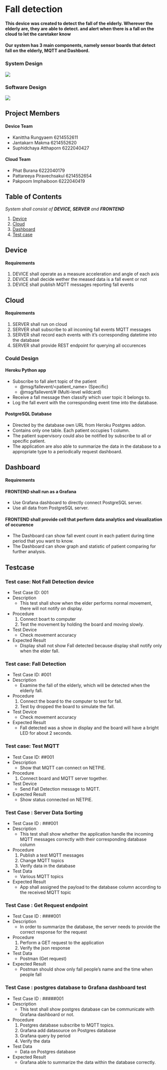 # Fall detection
#### This device was created to detect the fall of the elderly. Wherever the elderly are, they are able to detect. and alert when there is a fall on the cloud to let the caretaker know

#### Our system has 3 main components, namely sensor boards that detect fall on the elderly, MQTT and Dashbord.

### System Design
![](image/Diagram.jpg)

### Software Design
![](image/SWdesign.JPG)

## Project Members
#### Device Team
- Kanittha    Rungyaem    6214552611
- Jantakarn   Makma       6214552620
- Suphidchaya Atthaporn   6222040427

#### Cloud Team
- Phat        Burana        6222040179
- Pattareeya  Piravechsakul 6214552654
- Pakpoom     Imphaiboon    6222040419

## Table of Contents
*System shall consist of **DEVICE, SERVER** and **FRONTEND***
1. [Device](#Device)
2. [Cloud](#Cloud)
3. [Dashboard](#Dashboard)
4. [Test case](#Testcase)

## Device
#### Requirements
1. DEVICE shall operate as a measure acceleration and angle of each axis
2. DEVICE shall decide wether the meased data is a fall event or not
3. DEVICE shall publish MQTT messages reporting fall events



## Cloud
#### Requirements
1. SERVER shall run on cloud
2. SERVER shall subscribe to all incoming fall events MQTT messages
3. SERVER shall record each events with it’s corresponding datetime into the database
4. SERVER shall provide REST endpoint for querying all occurences
### Could Design
#### Heroku Python app
- Subscribe to fall alert topic of the patient
  * @msg/fallevent/<patient_name>  (Specific)
  * @msg/fallevent/#               (Multi-level wildcard)
- Receive a fall message then classify which user topic it belongs to.
- Log the fall event with the corresponding event time into the database. 
#### PostgreSQL Database 
- Directed by the database own URL from Heroku Postgres addon.
- Contains only one table. Each patient occupies 1 column.
- The patient supervisory could also be notified by subscribe to all or specific patient.
- The application are also able to summarize the data in the database to a appropriate type to a periodically request dashboard.


## Dashboard
#### Requirements
#### FRONTEND shall run as a Grafana
- Use Grafana dashboard to directly connect PostgreSQL server. 
- Use all data from PostgreSQL server.
#### FRONTEND shall provide cell that perform data analytics and visualization of occurence
- The Dashboard can show fall event count in each patient during time period that you want to know.
- The Dashboard can show graph and statistic of patient comparing for further analysis.



## Testcase
### Test case: Not Fall Detection device
- Test Case ID: 001
- Description
	- This test shall show when the elder performs normal movement, there will not notify on display.
- Procedure
	1. Connect boart to computer
	2. Test the movement by holding the board and moving slowly.
- Test Device
	- Check movement accuracy
- Expected Result
	- Display shall not show Fall detected because display shall notify only when the elder fall.

### Test case: Fall Detection
- Test Case ID: #001
- Description
	- Examine the fall of the elderly, which will be detected when the elderly fall.
- Procedure
	1. Connect the board to the computer to test for fall.
	2. Test by dropped the board to simulate the fall.
- Test Device
	- Check movement accuracy
- Expected Result
	- Fall detected was a show in display and the board will have a bright LED for about 2 seconds.

### Test case: Test MQTT
- Test Case ID: ##001
- Description
	- Show that MQTT can connect on NETPIE. 
- Procedure
	1. Connect board and MQTT server together.
- Test Device
	- Send Fall Detection message to MQTT.
- Expected Result
	- Show status connected on NETPIE.

### Test Case : Server Data Sorting
- Test Case ID : ###001
- Description
	- This test shall show whether the application handle the incoming MQTT messages correctly with their corresponding database column
- Procedure
	1. Publish a test MQTT messages
	2. Change MQTT topics
	3. Verify data in the database
- Test Data
	- Various MQTT topics
- Expected Result
	- App shall assigned the payload to the database column according to the received MQTT topic


### Test Case : Get Request endpoint
- Test Case ID : ####001
- Description
	- In order to summarize the database, the server needs to provide the correct response for the request
- Procedure
	1. Perform a GET request to the application
	2. Verify the json response
- Test Data
	- Postman (Get request)
- Expected Result
	- Postman should show only fall people’s name and the time when people fall

### Test Case : postgres database to Grafana dashboard test
- Test Case ID : #####001
- Description
	- This test shall show postgres database can be communicate with Grafana dashboard or not.
- Procedure
	1. Postgres database subscribe to MQTT topics.
	2. Grafana add datasource on Postgres database
	3. Grafana query by period 
	4. Verify the data 
- Test Data
	- Data on Postgres database
- Expected Result
	- Grafana able to summarize the data within the database correctly.
